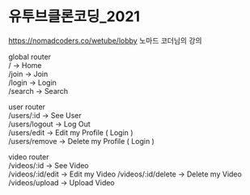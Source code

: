 # 유투브클론코딩_2021   
https://nomadcoders.co/wetube/lobby
노마드 코더님의 강의

global router   
/ -> Home   
/join -> Join   
/login -> Login   
/search -> Search   

user router   
/users/:id -> See User    
/users/logout -> Log Out    
/users/edit -> Edit my Profile ( Login )    
/users/remove -> Delete my Profile ( Login )    

video router  
/videos/:id -> See Video  
/videos/:id/edit -> Edit my Video 
/videos/:id/delete -> Delete my Video 
/videos/upload -> Upload Video  

